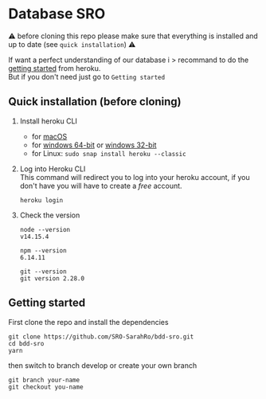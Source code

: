 # Database SRO  
⚠️ before cloning this repo please make sure that everything is installed and up to date (see `quick installation`) ⚠️  
  
If want a perfect understanding of our database i > recommand to do the [getting started](https://devcenter.heroku.com/articles/getting-started-with-nodejs) from heroku.  
But if you don't need just go to `Getting started`

  
## Quick installation (before cloning)
1. Install heroku CLI
    - for [macOS](https://cli-assets.heroku.com/heroku.pkg)
    - for [windows 64-bit](https://cli-assets.heroku.com/heroku-x64.exe) or [windows 32-bit](https://cli-assets.heroku.com/heroku-x86.exe)
    - for Linux: `sudo snap install heroku --classic`

2. Log into Heroku CLI  
    This command will redirect you to log into your heroku account, if you don't have you will have to create a *free* account.
    ```
    heroku login
    ```

3. Check the version
    ```
    node --version
    v14.15.4
    ```
    ```
    npm --version 
    6.14.11
    ```
    ```
    git --version
    git version 2.28.0
    ```

## Getting started
First clone the repo and install the dependencies 
```
git clone https://github.com/SRO-SarahRo/bdd-sro.git
cd bdd-sro
yarn
```
then switch to branch develop or create your own branch
```
git branch your-name
git checkout you-name
```